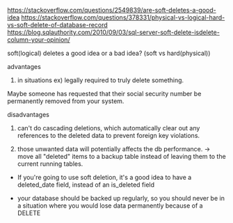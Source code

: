 https://stackoverflow.com/questions/2549839/are-soft-deletes-a-good-idea
https://stackoverflow.com/questions/378331/physical-vs-logical-hard-vs-soft-delete-of-database-record
https://blog.sqlauthority.com/2010/09/03/sql-server-soft-delete-isdelete-column-your-opinion/

soft(logical) deletes a good idea or a bad idea? (soft vs hard(physical))



advantages

1. in situations ex) legally required to truly delete something. 

Maybe someone has requested that their social security number be permanently removed from your system. 



disadvantages

1. can't do cascading deletions, which automatically clear out any references to the deleted data to prevent foreign key violations. 

2. those unwanted data will potentially affects the db performance.
-> move all "deleted" items to a backup table instead of leaving them to the current running tables.


* If you're going to use soft deletion, it's a good idea to have a deleted_date field, instead of an is_deleted field

* your database should be backed up regularly, so you should never be in a situation where you would lose data permanently because of a DELETE